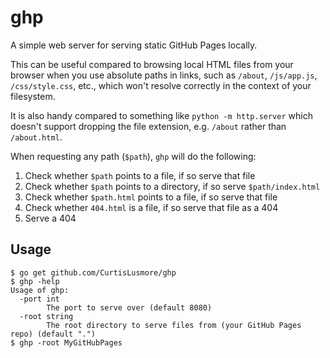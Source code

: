 # ghp
A simple web server for serving static GitHub Pages locally.

This can be useful compared to browsing local HTML files from your browser when
you use absolute paths in links, such as `/about`, `/js/app.js`,
`/css/style.css`, etc., which won't resolve correctly in the context of your
filesystem.

It is also handy compared to something like `python -m http.server` which
doesn't support dropping the file extension, e.g. `/about` rather than
`/about.html`.

When requesting any path (`$path`), `ghp` will do the following:
1. Check whether `$path` points to a file, if so serve that file
1. Check whether `$path` points to a directory, if so serve `$path/index.html`
2. Check whether `$path.html` points to a file, if so serve that file
3. Check whether `404.html` is a file, if so serve that file as a 404
4. Serve a 404

## Usage
```
$ go get github.com/CurtisLusmore/ghp
$ ghp -help
Usage of ghp:
  -port int
        The port to serve over (default 8080)
  -root string
        The root directory to serve files from (your GitHub Pages repo) (default ".")
$ ghp -root MyGitHubPages
```
